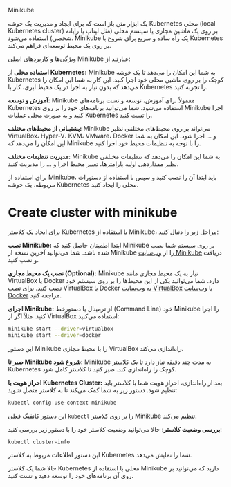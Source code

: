 Minikube 

یک ابزار متن باز است که برای ایجاد و مدیریت یک خوشه Kubernetes محلی (local Kubernetes cluster) بر روی یک ماشین مجازی یا سیستم محلی (مثل لپتاپ یا رایانه شخصی) استفاده می‌شود. Minikube یک راه ساده و سریع برای شروع با Kubernetes بر روی یک محیط توسعه‌ای فراهم می‌کند.

ویژگی‌ها و کاربردهای اصلی Minikube عبارتند از:

**استفاده محلی از Kubernetes:** Minikube به شما این امکان را می‌دهد تا یک خوشه Kubernetes کوچک را بر روی ماشین محلی خود اجرا کنید. این کار به شما این امکان را می‌دهد که بدون نیاز به اجرا در یک محیط ابری، کار با Kubernetes را تجربه کنید.

**آموزش و توسعه:** Minikube معمولاً برای آموزش، توسعه و تست برنامه‌های Kubernetes استفاده می‌شود. شما می‌توانید برنامه‌های خود را بر روی Minikube اجرا کنید و به صورت محلی عملیات Kubernetes را تست کنید.

**پشتیبانی از محیط‌های مختلف:** Minikube می‌تواند بر روی محیط‌های مختلفی نظیر VirtualBox، Hyper-V، KVM، VMware، Docker و ... اجرا شود. این امکان به شما این امکان را می‌دهد که Minikube را با توجه به تنظیمات محیط خود اجرا کنید.

**مدیریت تنظیمات مختلف:** Minikube به شما این امکان را می‌دهد که تنظیمات مختلفی نظیر مقداردهی اولیه پارامترها، تغییر محیط اجرا و ... را مدیریت کنید.

برای استفاده از Minikube، باید ابتدا آن را نصب کنید و سپس با استفاده از دستورات مربوطه، یک خوشه Kubernetes محلی را ایجاد کنید.


# Create cluster with minikube
برای ایجاد یک کلاستر Kubernetes با استفاده از Minikube، مراحل زیر را دنبال کنید:

**نصب Minikube:**
   ابتدا اطمینان حاصل کنید که Minikube بر روی سیستم شما نصب شده باشد. شما می‌توانید آخرین نسخه از Minikube را از [وب‌سایت Minikube](https://minikube.sigs.k8s.io/docs/start/) دریافت و نصب کنید.

**نصب یک محیط مجازی (Optional):**
   Minikube نیاز به یک محیط مجازی مانند VirtualBox یا Docker دارد. شما می‌توانید یکی از این محیط‌ها را بر روی سیستم خود نصب کنید. برای نصب VirtualBox یا Docker به [وب‌سایت VirtualBox](https://www.virtualbox.org/) یا [وب‌سایت Docker](https://www.docker.com/) مراجعه کنید.

**اجرای Minikube:**
   از ترمینال یا دستورخط (Command Line) خود Minikube را اجرا کنید. مثلاً اگر از VirtualBox استفاده می‌کنید:

   ```bash
minikube start --driver=virtualbox
minikube start --driver=docker
   ```

   این دستور Minikube را با محیط مجازی VirtualBox راه‌اندازی می‌کند.

**صبر تا Minikube شروع شود:**
   Minikube به مدت چند دقیقه نیاز دارد تا یک کلاستر Kubernetes کوچک را راه‌اندازی کند. صبر کنید تا کلاستر کامل شود.

**احراز هویت با Kubernetes Cluster:**
   بعد از راه‌اندازی، احراز هویت شما با کلاستر باید تنظیم شود. دستور زیر به شما کمک می‌کند تا به کلاستر متصل شوید:

   ```bash
   kubectl config use-context minikube
   ```

   این دستور کانفیگ فعلی `kubectl` را بر روی کلاستر Minikube تنظیم می‌کند.

**بررسی وضعیت کلاستر:**
   حالا می‌توانید وضعیت کلاستر خود را با دستور زیر بررسی کنید:

   ```bash
   kubectl cluster-info
   ```

   این دستور اطلاعات مربوط به کلاستر Kubernetes شما را نمایش می‌دهد.

حالا شما یک کلاستر Kubernetes محلی با استفاده از Minikube دارید که می‌توانید بر روی آن برنامه‌های خود را توسعه دهید و تست کنید.
